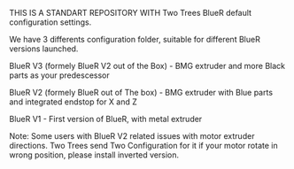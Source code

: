THIS IS A STANDART REPOSITORY WITH Two Trees BlueR default configuration settings.

We have 3 differents configuration folder, suitable for different BlueR versions launched. 

BlueR V3 (formely BlueR V2 out of the Box) - BMG extruder and more Black parts as your predescessor

BlueR V2 (formely BlueR out of The box) - BMG extruder with Blue parts and integrated endstop for X and Z

BlueR V1 - First version of BlueR, with metal extruder 

Note: Some users with BlueR V2 related issues with motor extruder directions. Two Trees send Two Configuration for it
if your motor rotate in wrong position, please install inverted version.
